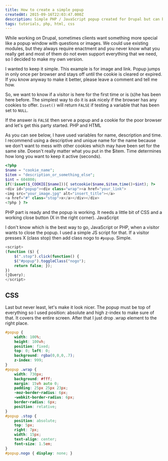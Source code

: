 ```yaml
---
title: How to create a simple popup
createdAt: 2015-09-16T22:03:47.000Z
description: Simple PHP / JavaScript popup created for Drupal but can be used with any platform. Popup works only once and again after the cookie is cleared.
tags: tutorials, php, html, css
---
```


While working on Drupal, sometimes clients want something more special like a popup window with questions or images. We could use existing modules, but they always require enactment and you never know what you really get and most of them do not even support everything that we need, so I decided to make my own version.

I wanted to keep it simple. This example is for image and link. Popup jumps in only once per browser and stays off until the cookie is cleared or expired. If you know anyway to make it better, please leave a comment and tell me how.

So, we want to know if a visitor is here for the first time or is (s)he has been here before. The simplest way to do it is ask nicely if the browser has any cookies to offer. `Isset()` will return `FALSE` if testing a variable that has been set to `NULL`.

If the answer is `FALSE` then serve a popup and a cookie for the poor browser and let's get this party started.
PHP and HTML

As you can see below, I have used variables for name, description and time. I recommend using a descriptive and unique name for the name because we don't want to mess with other cookies which may have been set for the same site. Doesn't really matter what you put in the $item. Time determines how long you want to keep it active (seconds).

```PHP
<?php
$name = "cookie_name";
$item = "description_or_something_else";
$int = 604800;
if(!isset($_COOKIE[$name])){ setcookie($name,$item,time()+$int); ?>
<div id="popup"><div class="wrap"><a href="your_link">
<img src="your_image.jpg" alt="insert_title"></a>
<a href="#" class="stop">x</a></div></div>
<?php } ?>
```

PHP part is ready and the popup is working. It needs a little bit of CSS and a working close button (X in the right corner).
JavaScript

I don't know which is the best way to go, JavaScript or PHP, when a visitor wants to close the popup. I used a simple JS script for that. If a visitor presses X (class stop) then add class nogo to `#popup`. Simple.

```JavaScript
<script>
(function ($) {
	$(".stop").click(function() {
	$("#popup").toggleClass("nogo");
	return false; });
})
(jQuery);
</script>
```

## CSS

Last but never least, let's make it look nicer. The popup must be top of everything so I used position: absolute and high z-index to make sure of that. It covers the entire screen. After that I just drop .wrap element to the right place.

```CSS
#popup {
	width: 100%;
	height: 100vh;
	position: fixed;
	top: 0; left: 0;
	background: rgba(0,0,0,.7);
	z-index: 999;
}
#popup .wrap {
	width: 730px;
	background: #fff;
	margin: 15vh auto 0;
	padding: 25px 25px 23px;
	-moz-border-radius: 6px;
	-webkit-border-radius: 6px;
	border-radius: 6px;
	position: relative;
}
#popup .stop {
	position: absolute;
	top: 5px;
	right: 7px;
	width: 15px;
	text-align: center;
	font-size: 1.5em;
}
#popup.nogo { display: none; }
```